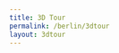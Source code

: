 ```yaml
---
title: 3D Tour
permalink: /berlin/3dtour
layout: 3dtour
---
```


<script src="/f/bjs/jquery.js"></script>
<script src="/f/bjs/jquery.qrcode.min.js"></script>
<script src="/f/bjs/ammo.js"></script>
<script src="/f/bjs/recast.js"></script>
<script src="/f/bjs/cannon.js"></script>
<script src="/f/bjs/Oimo.js"></script>
<script src="/f/bjs/earcut.min.js"></script>
<script src="/f/bjs/babylon.js"></script>
<script src="/f/bjs/babylonjs.materials.min.js"></script>
<script src="/f/bjs/babylonjs.proceduralTextures.min.js"></script>
<script src="/f/bjs/babylonjs.postProcess.min.js"></script>
<script src="/f/bjs/babylonjs.loaders.min.js"></script>
<script src="/f/bjs/babylonjs.serializers.min.js"></script>
<script src="/f/bjs/babylon.gui.min.js"></script>
<script src="/f/bjs/babylon.inspector.bundle.js"></script>
<script src="/f/bjs/babylon.nodeEditor.js"></script>
<script src="/f/bjs/babylon.guiEditor.js"></script>
<script src="/f/bowser.js"></script>
<script src="/f/babylonhelpers.js"></script>
<script src="/f/models.js"></script>
<script src="/f/modelcache.js"></script>
<script src="/f/buttonhelpers.js"></script>
<script src="/f/tdhelpers.js"></script>

<script>
  BABYLON.Effect.RegisterShader("fade", "precision highp float;" +
                                "varying vec2 vUV;" +
                                "uniform sampler2D textureSampler; " +
                                "uniform float fadeLevel; " +
                                "void main(void){" +
                                "vec4 baseColor = texture2D(textureSampler, vUV) * fadeLevel;" +
                                "baseColor.a = 1.0;" +
                                "gl_FragColor = baseColor;" + "}");

  BABYLON.DefaultLoadingScreen.prototype.displayLoadingUI = function () {
    document.getElementById("loadingScreen").innerHTML = "loading... " + this.loadingUIText;
    if ( typeof(this._onceonly) == "undefined" ) {
      window.addEventListener("resize", this._resizeLoadingUI);
      this._onceonly = "defined"
    }
  };

  BABYLON.DefaultLoadingScreen.prototype.hideLoadingUI = function(){
    document.getElementById("loadingScreen").style.display = "none";
    // if the loader screen is complete and we're in the middle of a fadeOut
    // then trigger the fadeIn again.
    if (ppFadeLevel < 0) stop_transition = false;
  }

  window.browser = bowser.getParser(window.navigator.userAgent);

  var canvas = document.getElementById("3dcanvas");
  var alltextures = []
  var engine = null;
  var scene = null;
  var multimat = null
  var sceneToRender = null;
  var skyboxMesh = null;
  var currModel = TDHelpers.checkForShareData(window.location)
  var baseMaterialSizes = [64, 256, 512, 1024]
  var textBlock = null;
  var cameraPath = []

  var createDefaultEngine = function() {
    return new BABYLON.Engine(canvas, true, {
      preserveDrawingBuffer: true,
      stencil: true,
      disableWebGL2Support: TDHelpers.disableWebGL2()});
  };

  var delayCreateScene = function () {
    var scene = new BABYLON.Scene(engine);
    document.getElementById("loadingScreen").style.display = "none";
    BABYLON.SceneLoader.ShowLoadingScreen = false;

    var r = createSkyBox(scene)
    skyboxMesh = r[0]
    multimat = r[1]

    loadSkyBoxMaterial(currModel.mlid,baseMaterialSizes[0],alltextures,multimat,scene)

    addKeyboardObserver(scene, skyboxMesh);

    var advancedTexture = BABYLON.GUI.AdvancedDynamicTexture.CreateFullscreenUI("UI");

    textBlock = ButtonHelpers.createTextBlock()
    advancedTexture.addControl(textBlock);

    if ( TDHelpers.isMobile() ) {
      var button = ButtonHelpers.create("butPrev", "<<<", "-40%", "40%");
      button.onPointerClickObservable.add(ButtonHelpers.CB.previous)
      advancedTexture.addControl(button);

      var button = ButtonHelpers.create("butNext", ">>>", "40%", "40%")
      button.onPointerClickObservable.add(ButtonHelpers.CB.next)
      advancedTexture.addControl(button);

      var button = ButtonHelpers.create("butPlay", "play", "0%", "40%")
      button.onPointerClickObservable.add(ButtonHelpers.CB.flythrough)
      advancedTexture.addControl(button);

      if ( ButtonHelpers.showShare() ) {
        var button = ButtonHelpers.create("butShare", "share", "-40%", "-40%")
        button.onPointerClickObservable.add(ButtonHelpers.CB.share)
        advancedTexture.addControl(button);
      }

      var button = ButtonHelpers.create("butFS", "fulls", "40%", "-40%")
      button.onPointerClickObservable.add(ButtonHelpers.CB.fullscreen)
      advancedTexture.addControl(button);
    } else {
      var button = ButtonHelpers.create("butPrev", "<<<", "-45%", "45%");
      button.onPointerClickObservable.add(ButtonHelpers.CB.previous)
      advancedTexture.addControl(button);

      var button = ButtonHelpers.create("butNext", ">>>", "45%", "45%")
      button.onPointerClickObservable.add(ButtonHelpers.CB.next)
      advancedTexture.addControl(button);

      var button = ButtonHelpers.create("butPlay", "play", "0%", "45%")
      button.onPointerClickObservable.add(ButtonHelpers.CB.flythrough)
      advancedTexture.addControl(button);

      if ( ButtonHelpers.showShare() ) {
        var button = ButtonHelpers.create("butShare", "share", "-45%", "-45%")
        button.onPointerClickObservable.add(ButtonHelpers.CB.share)
        advancedTexture.addControl(button);
      }

      var button = ButtonHelpers.create("butFS", "fulls", "45%", "-45%")
      button.onPointerClickObservable.add(ButtonHelpers.CB.fullscreen)
      advancedTexture.addControl(button);
    }

    // Finally load the model.
    loadModel(currModel, scene, skyboxMesh, multimat, baseMaterialSizes)

    return scene;
  };

  window.initFunction = async function() {
    var asyncEngineCreation = async function() {
      try {
        return createDefaultEngine();
      } catch(e) {
        console.log("the available createEngine function failed. Creating the default engine instead");
        return createDefaultEngine();
      }
    }

    window.engine = await asyncEngineCreation();

    if (!engine) throw 'engine should not be null.';

    window.scene = delayCreateScene();
  };

  initFunction().then(() => {
    sceneToRender = scene
    engine.runRenderLoop(function () {
      if (sceneToRender && sceneToRender.activeCamera) {
        sceneToRender.render();
      }
    });
  });

  window.addEventListener("resize", function () {
    engine.resize();
  });
</script>
